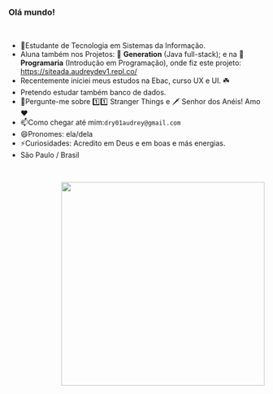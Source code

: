 <h3>Olá mundo!</h3>
<p>&nbsp;</p>
<ul>
<li>👯Estudante de Tecnologia em Sistemas da Informação.</li>
  <li>Aluna também nos Projetos: 🔷 <strong>Generation</strong> (Java full-stack); e na 🔶 <strong>Programaria</strong> (Introdução em Programação), onde fiz este projeto: <a href='https://siteada.audreydev1.repl.co/' target='_blank' class='url'>https://siteada.audreydev1.repl.co/</a>  </li>
<li>Recentemente iniciei meus estudos na Ebac, curso UX e UI. ☘️</li>
<li>Pretendo estudar também banco de dados.</li>
<li>💬Pergunte-me sobre 1️⃣1️⃣ Stranger Things e 🗡 Senhor dos Anéis! Amo ❤️</li>
<li>📫Como chegar até mim:<code>dry01audrey@gmail.com</code></li>
<li>😄Pronomes: ela/dela</li>
<li>⚡Curiosidades: Acredito em Deus e em boas e más energias.</li>
<li>São Paulo / Brasil</li>

</ul>
<p>&nbsp;</p>

<img align="right" width="400" style src="https://raw.githubusercontent.com/laynH/Anime-Girls-Holding-Programming-Books/master/C%2B%2B/Sakura_Nene_CPP.jpg">
